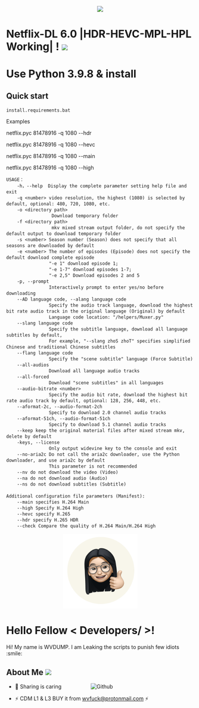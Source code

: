 <p align="center">
    <img width="200" src="https://www.freepnglogos.com/uploads/netflix-logo-0.png">
</p>

<h1> Netflix-DL 6.0 |HDR-HEVC-MPL-HPL Working| ! <img src = "https://raw.githubusercontent.com/MartinHeinz/MartinHeinz/master/wave.gif" width = 30px> </h1>
<p align='center'>
</p>

# Use Python 3.9.8 & install

## Quick start
```
install.requirements.bat
```
Examples

netflix.pyc 81478916 -q 1080 --hdr

netflix.pyc 81478916 -q 1080 --hevc

netflix.pyc 81478916 -q 1080 --main

netflix.pyc 81478916 -q 1080 --high

```
USAGE：
    -h，--help  Display the complete parameter setting help file and exit
    -q <number> video resolution, the highest (1080) is selected by default, optional: 480, 720, 1080, etc.
    -o <directory path>
                 Download temporary folder
    -f <directory path>
                 mkv mixed stream output folder, do not specify the default output to download temporary folder
    -s <number> Season number (Season) does not specify that all seasons are downloaded by default
    -e <number> The number of episodes (Episode) does not specify the default download complete episode
                "-e 1" download episode 1;
                "-e 1-7" download episodes 1-7;
                "-e 2,5" Download episodes 2 and 5
    -p, --prompt
                Interactively prompt to enter yes/no before downloading
    --AD language code, --alang language code
                Specify the audio track language, download the highest bit rate audio track in the original language (Original) by default
                Language code location: "/helpers/Muxer.py"
    --slang language code
                Specify the subtitle language, download all language subtitles by default,
                For example, "--slang zhoS zhoT" specifies simplified Chinese and traditional Chinese subtitles
    --flang language code
                Specify the "scene subtitle" language (Force Subtitle)
    --all-audios
                Download all language audio tracks
    --all-forced
                Download "scene subtitles" in all languages
    --audio-bitrate <number>
                Specify the audio bit rate, download the highest bit rate audio track by default, optional: 128, 256, 448, etc.
    --aformat-2c, --audio-format-2ch
                Specify to download 2.0 channel audio tracks
    --aformat-51ch, --audio-format-51ch
                Specify to download 5.1 channel audio tracks
    --keep keep the original material files after mixed stream mkv, delete by default
    -keys, --license
                Only output widevine key to the console and exit
    --no-aria2c Do not call the aria2c downloader, use the Python downloader, and use aria2c by default
                This parameter is not recommended
    --nv do not download the video (Video)
    --na do not download audio (Audio)
    --ns do not download subtitles (Subtitle)

Additional configuration file parameters (Manifest):
    --main specifies H.264 Main
    --high Specify H.264 High
    --hevc specify H.265
    --hdr specify H.265 HDR
    --check Compare the quality of H.264 Main/H.264 High
```

<p align="center">
    <img width="200" src="https://github.com/Kathryn-Jie/Kathryn-Jie/blob/main/kathryn.png">
</p>

<h1> Hello Fellow < Developers/ >! </h1>
<p align='center'>
</p>



<div size='20px'> Hi! My name is WVDUMP. I am Leaking the scripts to punish few idiots :smile: 
</div>

<h2> About Me <img src = "https://media0.giphy.com/media/KDDpcKigbfFpnejZs6/giphy.gif?cid=ecf05e47oy6f4zjs8g1qoiystc56cu7r9tb8a1fe76e05oty&rid=giphy.gif" width = 100px></h2>

<img width="55%" align="right" alt="Github" src="https://raw.githubusercontent.com/onimur/.github/master/.resources/git-header.svg" />

  
- 👯 Sharing is caring
  

- ⚡ CDM L1 & L3  BUY it from wvfuck@protonmail.com ⚡ 

  
<br>
<br>
  <br>
